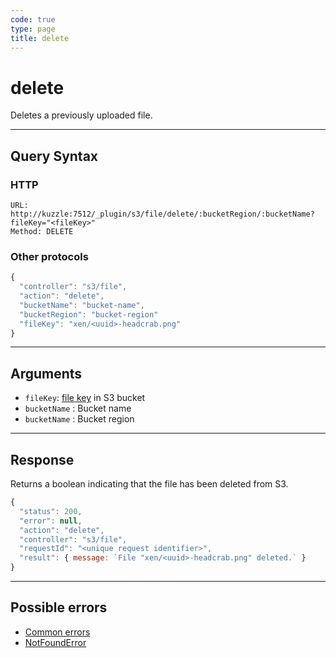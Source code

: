 ```yaml
---
code: true
type: page
title: delete
---
```


# delete

Deletes a previously uploaded file.

---

## Query Syntax

### HTTP

```http
URL: http://kuzzle:7512/_plugin/s3/file/delete/:bucketRegion/:bucketName?fileKey="<fileKey>"
Method: DELETE
```

### Other protocols

```js
{
  "controller": "s3/file",
  "action": "delete",
  "bucketName": "bucket-name",
  "bucketRegion": "bucket-region"
  "fileKey": "xen/<uuid>-headcrab.png"
}
```

---

## Arguments

- `fileKey`: [file key](https://docs.aws.amazon.com/AmazonS3/latest/dev/UsingMetadata.html#object-keys) in S3 bucket
- `bucketName` : Bucket name
- `bucketName` : Bucket region
---

## Response

Returns a boolean indicating that the file has been deleted from S3.

```js
{
  "status": 200,
  "error": null,
  "action": "delete",
  "controller": "s3/file",
  "requestId": "<unique request identifier>",
  "result": { message: `File "xen/<uuid>-headcrab.png" deleted.` }
}
```

---

## Possible errors

- [Common errors](/core/1/api/essentials/errors#common-errors)
-  [NotFoundError](/core/1/api/essentials/errors#specific-errors)

